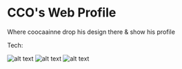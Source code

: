 # CCO's Web Profile
Where coocaainne drop his design there & show his profile

Tech:

![alt text](https://i.imgur.com/nYUwci7.jpg "JavaScript") 
![alt text](https://i.imgur.com/AvoEJhZ.png "Node.js") 
![alt text](https://i.imgur.com/vHELOY7.png "Webpack.js") 
